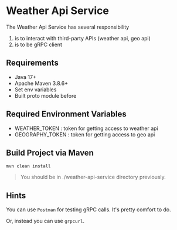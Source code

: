 # Weather Api Service

The Weather Api Service has several responsibility
1) is to interact with third-party APIs (weather api, geo api)
2) is to be gRPC client

## Requirements

- Java 17+
- Apache Maven 3.8.6+
- Set env variables
- Built proto module before

## Required Environment Variables

- WEATHER_TOKEN : token for getting access to weather api
- GEOGRAPHY_TOKEN : token for getting access to geo api

## Build Project via Maven

```
mvn clean install
```

> You should be in ./weather-api-service directory previously.

## Hints

You can use `Postman` for testing gRPC calls. It's pretty comfort to do.

Or, instead you can use `grpcurl`.
